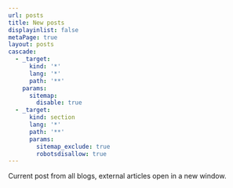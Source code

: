 ```yaml
---
url: posts
title: New posts
displayinlist: false
metaPage: true
layout: posts
cascade:
  - _target:
      kind: '*'
      lang: '*'
      path: '**'
    params:
      sitemap:
        disable: true
  - _target:
      kind: section
      lang: '*'
      path: '**'
      params:
        sitemap_exclude: true
        robotsdisallow: true
---
```

Current post from all blogs, external articles open in a new window.
